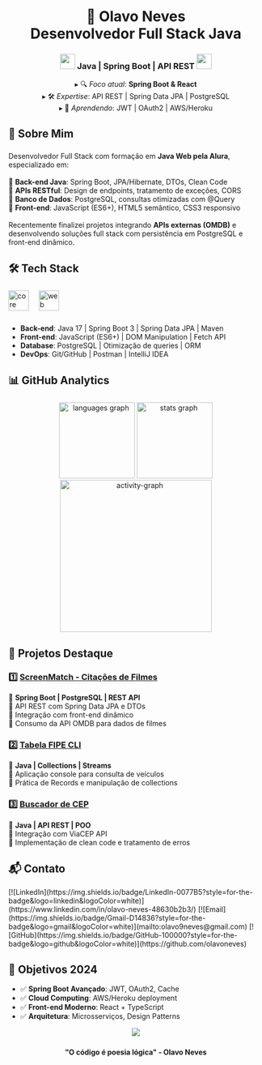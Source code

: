 <h1 align="center">🚀 Olavo Neves<br>Desenvolvedor Full Stack Java</h1>

<div align="center">
  <h3>
    <img src="https://emojis.slackmojis.com/emojis/images/1643514076/5919/hot_java.gif?1643514076" width="30"/>
    Java | Spring Boot | API REST
    <img src="https://emojis.slackmojis.com/emojis/images/1643514076/5919/hot_java.gif?1643514076" width="30"/>
  </h3>
  
  <p>
    ▸ 🔍 <em>Foco atual</em>: <strong>Spring Boot & React</strong><br>
    ▸ 🛠️ <em>Expertise</em>: API REST | Spring Data JPA | PostgreSQL<br>
    ▸ 🌱 <em>Aprendendo</em>: JWT | OAuth2 | AWS/Heroku
  </p>
</div>

###

<h2 align="left">📌 Sobre Mim</h2>

###

<p align="left">Desenvolvedor Full Stack com formação em <strong>Java Web pela Alura</strong>, especializado em:<br><br>
🔹 <strong>Back-end Java</strong>: Spring Boot, JPA/Hibernate, DTOs, Clean Code<br>
🔹 <strong>APIs RESTful</strong>: Design de endpoints, tratamento de exceções, CORS<br>
🔹 <strong>Banco de Dados</strong>: PostgreSQL, consultas otimizadas com @Query<br>
🔹 <strong>Front-end</strong>: JavaScript (ES6+), HTML5 semântico, CSS3 responsivo<br><br>
Recentemente finalizei projetos integrando <strong>APIs externas (OMDB)</strong> e desenvolvendo soluções full stack com persistência em PostgreSQL e front-end dinâmico.</p>

###

<h2 align="left">🛠️ Tech Stack</h2>

###

<div align="left">
  <img src="https://skillicons.dev/icons?i=java,spring,postgres,hibernate" height="40" alt="core stack" />
  <img width="12" />
  <img src="https://skillicons.dev/icons?i=html,css,js,git" height="40" alt="web tools" />
</div>

###

- **Back-end**: Java 17 | Spring Boot 3 | Spring Data JPA | Maven
- **Front-end**: JavaScript (ES6+) | DOM Manipulation | Fetch API
- **Database**: PostgreSQL | Otimização de queries | ORM
- **DevOps**: Git/GitHub | Postman | IntelliJ IDEA

###

<h2 align="left">📊 GitHub Analytics</h2>

###

<div align="center">
  <img src="https://github-readme-stats.vercel.app/api/top-langs?username=olavoneves&locale=en&hide_title=false&layout=compact&card_width=320&langs_count=8&theme=github_dark&hide_border=false&order=2" height="150" alt="languages graph" />
  <img src="https://github-readme-stats.vercel.app/api?username=olavoneves&hide_title=false&hide_rank=false&show_icons=true&include_all_commits=true&count_private=true&disable_animations=false&theme=github_dark&locale=en&hide_border=true&order=1" height="150" alt="stats graph" />
  <img src="https://github-readme-activity-graph.vercel.app/graph?username=olavoneves&radius=16&theme=github-dark-dimmed&area=true&order=5&hide_border=false&hide_title=false&line=#9745F5&title_color=#9745F5&color=#9745F5&bg_color=#000000&area_color=#000000&point=#9745F5" height="300" alt="activity-graph" />
</div>

###

## 🚀 Projetos Destaque

### 1️⃣ [ScreenMatch - Citações de Filmes](https://github.com/olavoneves/screenmatch-citacoes)
📌 **Spring Boot | PostgreSQL | REST API**  
🔹 API REST com Spring Data JPA e DTOs  
🔹 Integração com front-end dinâmico  
🔹 Consumo da API OMDB para dados de filmes  

### 2️⃣ [Tabela FIPE CLI](https://github.com/olavoneves/Projeto-Tabela_Fipe)
📌 **Java | Collections | Streams**  
🔹 Aplicação console para consulta de veículos  
🔹 Prática de Records e manipulação de collections  

### 3️⃣ [Buscador de CEP](https://github.com/olavoneves/buscadorDeCep)
📌 **Java | API REST | POO**  
🔹 Integração com ViaCEP API  
🔹 Implementação de clean code e tratamento de erros  

<h2 align="left">📬 Contato</h2>

<div align="left">  
  [![LinkedIn](https://img.shields.io/badge/LinkedIn-0077B5?style=for-the-badge&logo=linkedin&logoColor=white)](https://www.linkedin.com/in/olavo-neves-48630b2b3/)  
  [![Email](https://img.shields.io/badge/Gmail-D14836?style=for-the-badge&logo=gmail&logoColor=white)](mailto:olavo9neves@gmail.com)  
  [![GitHub](https://img.shields.io/badge/GitHub-100000?style=for-the-badge&logo=github&logoColor=white)](https://github.com/olavoneves)
</div>  

## 🎯 Objetivos 2024

- ✅ **Spring Boot Avançado**: JWT, OAuth2, Cache  
- ✅ **Cloud Computing**: AWS/Heroku deployment  
- ✅ **Front-end Moderno**: React + TypeScript  
- ✅ **Arquitetura**: Microsserviços, Design Patterns  

<div align="center">
  <img src="https://visitor-badge.laobi.icu/badge?page_id=olavoneves.olavoneves&left_color=darkslategrey&right_color=dodgerblue&left_text=Profile%20Views" />
</div>

###

<h4 align="center">"O código é poesia lógica" - Olavo Neves</h4>
